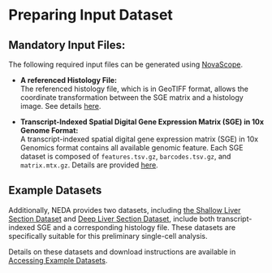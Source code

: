 # Preparing Input Dataset

## Mandatory Input Files:

The following required input files can be generated using [NovaScope](https://github.com/seqscope/NovaScope/tree/main).

- **A referenced Histology File:**  
  The referenced histology file, which is in GeoTIFF format, allows the coordinate transformation between the SGE matrix and a histology image. See details [here](https://seqscope.github.io/NovaScope/walkthrough/rules/historef/#1-a-referenced-histology-file).
 
- **Transcript-Indexed Spatial Digital Gene Expression Matrix (SGE) in 10x Genome Format:**  
  A transcript-indexed spatial digital gene expression matrix (SGE) in 10x Genomics format contains all available genomic feature. Each SGE dataset is composed of `features.tsv.gz`, `barcodes.tsv.gz`, and `matrix.mtx.gz`. Details are provided [here](https://seqscope.github.io/NovaScope/walkthrough/rules/dge2sdge/#1-spatial-digital-gene-expression-matrix-sge).


## Example Datasets

Additionally, NEDA provides two datasets, including [the Shallow Liver Section Dataset](../../installation/example_data.md#shallow-liver-section-dataset) and [Deep Liver Section Dataset](../../installation/example_data.md#deep-liver-section-dataset), include both transcript-indexed SGE and a corresponding histology file. These datasets are specifically suitable for this preliminary single-cell analysis. 

Details on these datasets and download instructions are available in [Accessing Example Datasets](../../installation/example_data.md#input-for-preliminary-single-cell-analysis).
